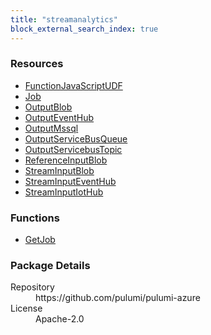 ```yaml
---
title: "streamanalytics"
block_external_search_index: true
---
```


<!-- WARNING: this file was generated by Pulumi Docs Generator. -->
<!-- Do not edit by hand unless you're certain you know what you are doing! -->

<h3>Resources</h3>
<ul class="api">
    <li><a href="functionjavascriptudf"><span class="symbol resource"></span>FunctionJavaScriptUDF</a></li>
    <li><a href="job"><span class="symbol resource"></span>Job</a></li>
    <li><a href="outputblob"><span class="symbol resource"></span>OutputBlob</a></li>
    <li><a href="outputeventhub"><span class="symbol resource"></span>OutputEventHub</a></li>
    <li><a href="outputmssql"><span class="symbol resource"></span>OutputMssql</a></li>
    <li><a href="outputservicebusqueue"><span class="symbol resource"></span>OutputServiceBusQueue</a></li>
    <li><a href="outputservicebustopic"><span class="symbol resource"></span>OutputServicebusTopic</a></li>
    <li><a href="referenceinputblob"><span class="symbol resource"></span>ReferenceInputBlob</a></li>
    <li><a href="streaminputblob"><span class="symbol resource"></span>StreamInputBlob</a></li>
    <li><a href="streaminputeventhub"><span class="symbol resource"></span>StreamInputEventHub</a></li>
    <li><a href="streaminputiothub"><span class="symbol resource"></span>StreamInputIotHub</a></li>
</ul>

<h3>Functions</h3>
<ul class="api">
    <li><a href="getjob"><span class="symbol datasource"></span>GetJob</a></li>
</ul>

<h3>Package Details</h3>
<dl class="package-details">
	<dt>Repository</dt>
	<dd>https://github.com/pulumi/pulumi-azure</dd>
	<dt>License</dt>
	<dd>Apache-2.0</dd>
</dl>

